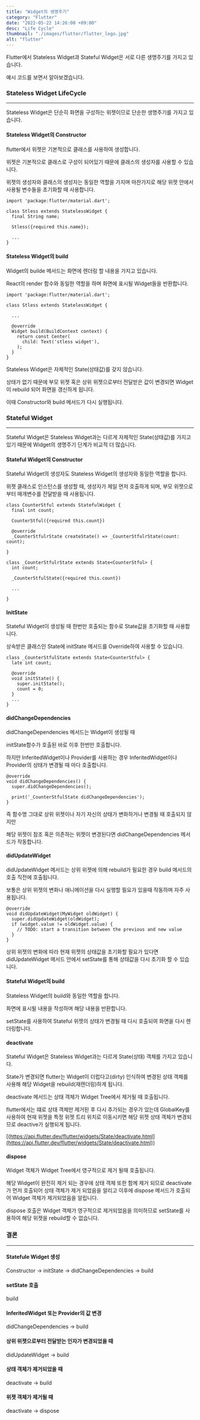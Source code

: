 ```yaml
---
title: "Widget의 생명주기"
category: "Flutter"
date: "2022-05-22 14:26:00 +09:00"
desc: "Life Cycle"
thumbnail: "./images/flutter/flutter_logo.jpg"
alt: "flutter"
---
```




Flutter에서 Stateless Widget과 Stateful Widget은 서로 다른 생명주기를 가지고 있습니다.

예시 코드를 보면서 알아보겠습니다.

### Stateless Widget LifeCycle

---

Stateless Widget은 단순히 화면을 구성하는 위젯이므로 단순한 생명주기를 가지고 있습니다.

#### Stateless Widget의 Constructor

flutter에서 위젯은 기본적으로 클래스를 사용하여 생성합니다.

위젯은 기본적으로 클래스로 구성이 되어있기 때문에 클래스의 생성자를 사용할 수 있습니다.

위젯의 생성자와 클래스의 생성자는 동일한 역할을 가지며 마찬가지로 해당 위젯 안에서 사용될 변수들을 초기화할 때 사용합니다.

```
import 'package:flutter/material.dart';

class Stless extends StatelessWidget {
  final String name;

  Stless({required this.name});

  ...
}
```

#### Stateless Widget의 build

Widget의 builde 메서드는 화면에 렌더링 할 내용을 가지고 있습니다.

React의 render 함수와 동일한 역할을 하며 화면에 표시될 Widget들을 반환합니다.

```
import 'package:flutter/material.dart';

class Stless extends StatelessWidget {
  
  ...
  
  @override
  Widget build(BuildContext context) {
    return const Center(
      child: Text('stless widget'),
    );
  }
}
```

Stateless Widget은 자체적인 State(상태값)를 갖지 않습니다.

상태가 없기 때문에 부모 위젯 혹은 상위 위젯으로부터 전달받은 값이 변경되면 Widget이 rebuild 되어 화면을 갱신하게 됩니다.

이때 Constructor와 build 메서드가 다시 실행됩니다.

### Stateful Widget

---

Stateful Widget은 Stateless Widget과는 다르게 자체적인 State(상태값)를 가지고 있기 때문에 Widget의 생명주기 단계가 비교적 더 많습니다.

#### Stateful Widget의 Constructor

Stateful Widget의 생성자도 Stateless Widget의 생성자와 동일한 역할을 합니다.

위젯 클래스로 인스턴스를 생성할 때, 생성자가 제일 먼저 호출하게 되며, 부모 위젯으로부터 매개변수를 전달받을 때 사용됩니다.

```
class CounterStful extends StatefulWidget {
  final int count;

  CounterStful({required this.count})

  @override
  _CounterStfulrState createState() => _CounterStfulrState(count: count);
  
}

class _CounterStfulrState extends State<CounterStful> {
  int count;
  
  _CounterStfulState({required this.count})
  
  ...
  
}
```

#### InitState

Stateful Widget이 생성될 때 한번만 호출되는 함수로 State값을 초기화할 때 사용합니다.

상속받은 클래스인 State에 initState 메서드를 Override하여 사용할 수 있습니다.

```
class _CounterStfulState extends State<CounterStful> {
  late int count;

  @override
  void initState() {
    super.initState();
    count = 0;
  }
  ...
}
```

#### didChangeDependencies

didChangeDependencies 메서드는 Widget이 생성될 때 

initState함수가 호출된 바로 이후 한번만 호출합니다. 

하지만 InferitedWidget이나 Provider를 사용하는 경우 InferitedWidget이나 Provider의 상태가 변경될 때 마다 호출합니다.

```
@override
void didChangeDependencies() {
  super.didChangeDependencies();

  print('_CounterStfulState didChangeDependencies');
}
```

즉 함수명 그대로 상위 위젯이나 자기 자신의 상태가 변화하거나 변경될 때 호출되지 않지만 

해당 위젯이 참조 혹은 의존하는 위젯이 변경된다면 didChangeDependencies 메서드가 작동합니다.

#### didUpdateWidget

didUpdateWidget 메서드는 상위 위젯에 의해 rebuild가 필요한 경우 build 메서드의 호출 직전에 호출됩니다.

보통은 상위 위젯의 변화나 애니메이션을 다시 실행할 필요가 있을때 작동하며 자주 사용됩니다.

```
@override
void didUpdateWidget(MyWidget oldWidget) {
  super.didUpdateWidget(oldWidget);
  if (widget.value != oldWidget.value) {
    // TODO: start a transition between the previous and new value
  }
}
```

상위 위젯의 변화에 따라 현재 위젯의 상태값을 초기화할 필요가 있다면 didUpdateWidget 메서드 안에서 setState를 통해 상태값을 다시 초기화 할 수 있습니다.

#### Stateful Widget의 build

Stateless Widget의 build와 동일한 역할을 합니다.

화면에 표시될 내용을 작성하며 해당 내용을 반환합니다.

setState를 사용하여 Stateful 위젯의 상태가 변경될 때 다시 호출되여 화면을 다시 렌더링합니다.

#### deactivate

Stateful Widget은 Stateless Widget과는 다르게 State(상태) 객체를 가지고 있습니다.

State가 변경되면 flutter는 Widget이 더럽다고(dirty) 인식하여 변경된 상태 객체를 사용해 해당 Widget을 rebuild(재렌더링)하게 됩니다.

deactivate 메서드는 상태 객체가 Widget Tree에서 제거될 때 호출됩니다.

flutter에서는 떄로 상태 객체만 제거된 후 다시 추가되는 경우가 있는데 GlobalKey를 사용하여 현재 위젯을 특정 위젯 트리 위치로 이동시키면 해당 위젯 상태 객체가 변경되므로 deactive가 실행되게 됩니다.

[(https://api.flutter.dev/flutter/widgets/State/deactivate.html](https://api.flutter.dev/flutter/widgets/State/deactivate.html))

#### dispose

Widget 객체가 Widget Tree에서 영구적으로 제거 될때 호출됩니다.

해당 Widget이 완전히 제거 되는 경우에 상태 객체 또한 함께 제거 되므로 deactivate가 먼저 호출되어 상태 객체가 제거 되었음을 알리고 이후에 dispose 메서드가 호출되어 Widget 객체가 제거되었음을 알립니다.

dispose 호출은 Widget 객체가 영구적으로 제거되었음을 의미하므로 setState를 사용하여 해당 위젯을 rebuild할 수 없습니다.

### 결론

---

#### Statefule Widget 생성

Constructor -> initState -> didChangeDependencies -> build

#### setState 호출

build

#### InferitedWidget 또는 Provider의 값 변경

didChangeDependencies -> build

#### 상위 위젯으로부터 전달받는 인자가 변경되었을 때

didUpdateWidget -> build

#### 상태 객체가 제거되었을 때

deactivate -> build

#### 위젯 객체가 제거될 때

deactivate -> dispose